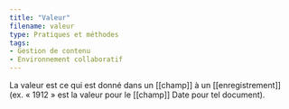 ```yaml
---
title: "Valeur"
filename: valeur
type: Pratiques et méthodes
tags:
- Gestion de contenu
- Environnement collaboratif
---
```


La valeur est ce qui est donné dans un [[champ]] à un [[enregistrement]] (ex. « 1912 » est la valeur pour le [[champ]] Date pour tel document).


